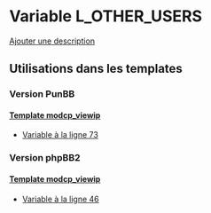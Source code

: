 # Variable L_OTHER_USERS
[Ajouter une description](https://fa-tvars.appspot.com/var/L_OTHER_USERS)

## Utilisations dans les templates

### Version PunBB

#### [Template modcp_viewip](punbb/modcp_viewip.md)
* [Variable &agrave; la ligne 73](../punbb/modcp_viewip.tpl#L73)

### Version phpBB2

#### [Template modcp_viewip](subsilver/modcp_viewip.md)
* [Variable &agrave; la ligne 46](../subsilver/modcp_viewip.tpl#L46)